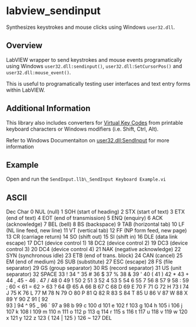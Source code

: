 # labview_sendinput
Synthesizes keystrokes and mouse clicks using Windows `user32.dll`.

## Overview
LabVIEW wrapper to send keystrokes and mouse events programatically using 
Windows `user32.dll:sendinput()`, `user32.dll:SetCursorPos()` and `user32.dll:mouse_event()`.

This is useful to programatically testing user interfaces and text entry forms within LabVIEW. 

## Additional Information

This library also includes converters 
for [Virtual Key Codes](https://docs.microsoft.com/en-us/windows/win32/inputdev/virtual-key-codes) 
from printable keyboard characters or Windows modifiers (i.e. Shift, Ctrl, Alt).

Refer to Windows Documentaiton 
on [user32.dll:SendInput](https://docs.microsoft.com/en-us/windows/win32/api/winuser/nf-winuser-sendinput) 
for more information

## Example
Open and run the `SendInput.llb\_SendInput Keyboard Example.vi`

## ASCII
Dec  Char
0 NUL (null)
1 SOH (start of heading)
2 STX (start of text)
3 ETX (end of text)
4 EOT (end of transmission)
5 ENQ (enquiry)
6 ACK (acknowledge)
7 BEL (bell)
8 BS (backspace)
9 TAB (horizontal tab)
10 LF (NL line feed, new line)
11 VT (vertical tab)
12 FF (NP form feed, new page)
13 CR (carriage return)
14 SO (shift out)
15 SI (shift in)
16 DLE (data link escape)
17 DC1 (device control 1)
18 DC2 (device control 2)
19 DC3 (device control 3)
20 DC4 (device control 4)
21 NAK (negative acknowledge)
22 SYN (synchronous idle)
23 ETB (end of trans. block)
24 CAN (cancel)
25 EM (end of medium)
26 SUB (substitute)
27 ESC (escape)
28 FS (file separator)
29 GS (group separator)
30 RS (record separator)
31 US (unit separator)
32 SPACE
33 !
34 "
35 #
36 $
37 %
38 &
39 '
40 (
41 )
42 *
43 +
44 ,
45 -
46 .
47 /
48 0
49 1
50 2
51 3
52 4
53 5
54 6
55 7
56 8
57 9
58 :
59 ;
60 <
61 =
62 >
63 ?
64 @
65 A
66 B
67 C
68 D
69 E
70 F
71 G
72 H
73 I
74 J
75 K
76 L
77 M
78 N
79 O
80 P
81 Q
82 R
83 S
84 T
85 U
86 V
87 W
88 X
89 Y
90 Z
91 [
92 \
93 ]
94 ^
95 _
96 `
97 a
98 b
99 c
100 d
101 e
102 f
103 g
104 h
105 i
106 j
107 k
108 l
109 m
110 n
111 o
112 p
113 q
114 r
115 s
116 t
117 u
118 v
119 w
120 x
121 y
122 z
123 {
124 |
125 }
126 ~
127 DEL
